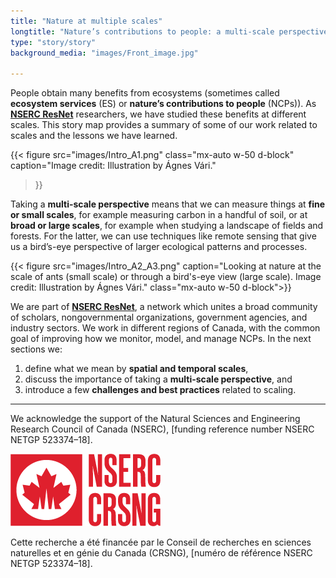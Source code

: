 ```yaml
---
title: "Nature at multiple scales"
longtitle: "Nature’s contributions to people: a multi-scale perspective"
type: "story/story"
background_media: "images/Front_image.jpg"

---
```


People obtain many benefits from ecosystems (sometimes called **ecosystem services** (ES) or **nature’s contributions to people** (NCPs)). As <a href="https://www.nsercresnet.ca/" target="_blank">**NSERC ResNet**</a> researchers, we have studied these benefits at  different scales. This story map provides a summary of some of our work related to scales and the lessons we have learned. 


<!---Justify left, text listed above should be to the right of this figure --->
<!---{{< figure src="images/Intro_A1.png" caption="Image credit: Illustration by Ágnes Vári." class="float-start w-50 pe-3">}} --->

{{< figure src="images/Intro_A1.png" 
class="mx-auto w-50 d-block" 
caption="Image credit: Illustration by Ágnes Vári." 
>}}

Taking a **multi-scale perspective** means that we can measure things at **fine or small scales**, for example measuring carbon in a handful of soil, or at  **broad or large scales**, for example when studying a landscape of fields and forests. For the latter, we can use techniques like remote sensing that give us a bird’s-eye perspective of larger ecological patterns and processes.



<div class="clearfix"></div>

<!---<div class="row">
    <div class="col" style="align-content:end;">
{{< figure src="images/Intro_A2.png" caption="Image credit: Illustration by Ágnes Vári.">}}
</div>
    <div class="col" style="align-content:end;">
    {{< figure src="images/Intro_A3.png" caption="Image credit: Illustration by Ágnes Vári.">}}
    </div>
</div> --->

{{< figure src="images/Intro_A2_A3.png" caption="Looking at nature at the scale of ants (small scale) or through a bird's-eye view (large scale). Image credit: Illustration by Ágnes Vári." class="mx-auto w-50 d-block">}}

<div class="clearfix"></div>


We are part of <a href="https://www.nsercresnet.ca/" target="_blank">**NSERC ResNet**</a>, a network which unites a broad community of scholars, nongovernmental organizations, government agencies, and industry sectors. We work in different regions of Canada, with the common goal of improving how we monitor, model, and manage NCPs. In the next sections we:

<div class="d-flex justify-content-center">

1. define what we mean by **spatial and temporal scales**,  
2. discuss the importance of taking a **multi-scale perspective**, and  
3. introduce a few **challenges and best practices** related to scaling.

</div>

<hr>


<!-- 
<div class="center" style="text-align:center; width:100%;">


<div style="max-width:50%">

![NSERC logo](images/NSERC_RGB.png)

We acknowledge the support of the Natural Sciences and Engineering Research Council of Canada (NSERC), [funding reference number NSERC NETGP 523374–18]. 


Cette recherche a été financée par le Conseil de recherches en sciences naturelles et en génie du Canada (CRSNG), [numéro de référence NSERC NETGP 523374–18].
</div>

</div> -->


<div class="row d-flex justify-content-center text-center align-middle align-items-center">

<div class="col">

We acknowledge the support of the Natural Sciences and Engineering Research Council of Canada (NSERC), [funding reference number NSERC NETGP 523374–18]. 
</div>

<div class="col" style="object-fit:contain;width:100%">

![NSERC logo](images/NSERC_RGB.png)

</div>

<div class="col">

Cette recherche a été financée par le Conseil de recherches en sciences naturelles et en génie du Canada (CRSNG), [numéro de référence NSERC NETGP 523374–18].

</div>

</div>
